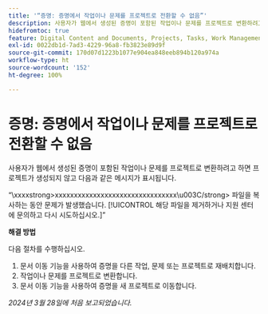 ```yaml
---
title: '“증명: 증명에서 작업이나 문제를 프로젝트로 전환할 수 없음”'
description: 사용자가 웹에서 생성된 증명이 포함된 작업이나 문제를 프로젝트로 변환하려고 하면 프로젝트가 생성되지 않고 메시지가 표시됩니다. 해결 방법을 사용할 수 있습니다.
hidefromtoc: true
feature: Digital Content and Documents, Projects, Tasks, Work Management
exl-id: 0022db1d-7ad3-4229-96a8-fb3823e89d9f
source-git-commit: 170d07d1223b1077e904ea848eeb894b120a974a
workflow-type: ht
source-wordcount: '152'
ht-degree: 100%

---
```


# 증명: 증명에서 작업이나 문제를 프로젝트로 전환할 수 없음

사용자가 웹에서 생성된 증명이 포함된 작업이나 문제를 프로젝트로 변환하려고 하면 프로젝트가 생성되지 않고 다음과 같은 메시지가 표시됩니다.

“\xxxxstrong>xxxxxxxxxxxxxxxxxxxxxxxxxxxxxxxx\u003C\/strong> 파일을 복사하는 동안 문제가 발생했습니다. [!UICONTROL 해당 파일을 제거하거나 지원 센터에 문의하고 다시 시도하십시오.]”

**해결 방법**

다음 절차를 수행하십시오.

1. 문서 이동 기능을 사용하여 증명을 다른 작업, 문제 또는 프로젝트로 재배치합니다.
2. 작업이나 문제를 프로젝트로 변환합니다.
3. 문서 이동 기능을 사용하여 증명을 새 프로젝트로 이동합니다.

_2024년 3월 28일에 처음 보고되었습니다._

